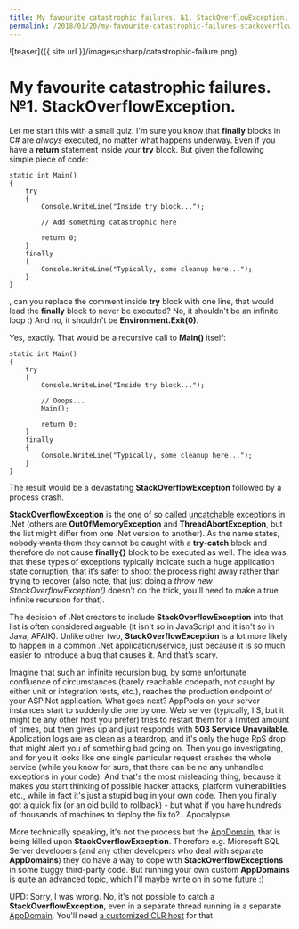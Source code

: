 ```yaml
---
title: My favourite catastrophic failures. №1. StackOverflowException.
permalink: /2018/01/20/my-favourite-catastrophic-failures-stackoverflowexception
---
```

![teaser]({{ site.url }}/images/csharp/catastrophic-failure.png)
# My favourite catastrophic failures. №1. StackOverflowException.

Let me start this with a small quiz. I'm sure you know that **finally** blocks in C# are *always* executed, no matter what happens underway. Even if you have a **return** statement inside your **try** block. But given the following simple piece of code:

```
static int Main()
{
    try
    {
        Console.WriteLine("Inside try block...");

        // Add something catastrophic here

        return 0;
    }
    finally
    {
        Console.WriteLine("Typically, some cleanup here...");
    }
}
```

, can you replace the comment inside **try** block with one line, that would lead the **finally** block to never be executed?
No, it shouldn't be an infinite loop :) And no, it shouldn't be **Environment.Exit(0)**.

Yes, exactly. That would be a recursive call to **Main()** itself:

```
static int Main()
{
    try
    {
        Console.WriteLine("Inside try block...");

        // Ooops...
        Main();

        return 0;
    }
    finally
    {
        Console.WriteLine("Typically, some cleanup here...");
    }
}
```

The result would be a devastating **StackOverflowException** followed by a process crash.

**StackOverflowException** is the one of so called [uncatchable](https://en.wikipedia.org/wiki/Russian_jokes#Cowboys) exceptions in .Net (others are **OutOfMemoryException** and **ThreadAbortException**, but the list might differ from one .Net version to another). As the name states, ~~nobody wants them~~ they cannot be caught with a **try-catch** block and therefore do not cause **finally{}** block to be executed as well. The idea was, that these types of exceptions typically indicate such a huge application state corruption, that it’s safer to shoot the process right away rather than trying to recover (also note, that just doing a *throw new StackOverflowException()* doesn’t do the trick, you'll need to make a true infinite recursion for that).

The decision of .Net creators to include **StackOverflowException** into that list is often considered arguable (it isn't so in JavaScript and it isn't so in Java, AFAIK). Unlike other two, **StackOverflowException** is a lot more likely to happen in a common .Net application/service, just because it is so much easier to introduce a bug that causes it. And that’s scary.

Imagine that such an infinite recursion bug, by some unfortunate confluence of circumstances (barely reachable codepath, not caught by either unit or integration tests, etc.), reaches the production endpoint of your ASP.Net application. What goes next? AppPools on your server instances start to suddenly die one by one. Web server (typically, IIS, but it might be any other host you prefer) tries to restart them for a limited amount of times, but then gives up and just responds with **503 Service Unavailable**. Application logs are as clean as a teardrop, and it's only the huge RpS drop that might alert you of something bad going on. Then you go investigating, and for you it looks like one single particular request crashes the whole service (while you know for sure, that there can be no any unhandled exceptions in your code). And that's the most misleading thing, because it makes you start thinking of possible hacker attacks, platform vulnerabilities etc., while in fact it's just a stupid bug in your own code. Then you finally got a quick fix (or an old build to rollback) - but what if you have hundreds of thousands of machines to deploy the fix to?.. Apocalypse.

More technically speaking, it's not the process but the [AppDomain](https://msdn.microsoft.com/en-us/library/windows/desktop/system.appdomain(v=vs.85).aspx), that is being killed upon **StackOverflowException**. Therefore e.g. Microsoft SQL Server developers (and any other developers who deal with separate **AppDomains**) they do have a way to cope with **StackOverflowExceptions** in some buggy third-party code. But running your own custom **AppDomains** is quite an advanced topic, which I'll maybe write on in some future :)

UPD: Sorry, I was wrong. No, it's not possible to catch a **StackOverflowException**, even in a separate thread running in a separate [AppDomain](https://msdn.microsoft.com/en-us/library/windows/desktop/system.appdomain(v=vs.85).aspx). You'll need [a customized CLR host](https://docs.microsoft.com/en-us/dotnet/framework/unmanaged-api/hosting/iclrpolicymanager-interface) for that.